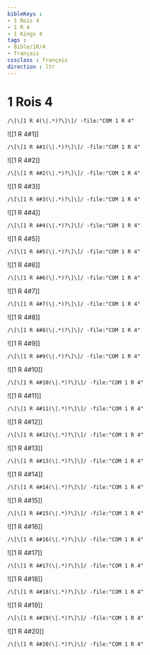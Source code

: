 ```yaml
---
bibleKeys : 
- 1 Rois 4
- 1 R 4
- 1 Kings 4
tags : 
- Bible/1R/4
- français
cssclass : français
direction : ltr
---
```


# 1 Rois 4

```query
/\[\[1 R 4(\|.*)?\]\]/ -file:"COM 1 R 4"
```



![[1 R 4#1]]

```query
/\[\[1 R 4#1(\|.*)?\]\]/ -file:"COM 1 R 4"
```

![[1 R 4#2]]

```query
/\[\[1 R 4#2(\|.*)?\]\]/ -file:"COM 1 R 4"
```

![[1 R 4#3]]

```query
/\[\[1 R 4#3(\|.*)?\]\]/ -file:"COM 1 R 4"
```

![[1 R 4#4]]

```query
/\[\[1 R 4#4(\|.*)?\]\]/ -file:"COM 1 R 4"
```

![[1 R 4#5]]

```query
/\[\[1 R 4#5(\|.*)?\]\]/ -file:"COM 1 R 4"
```

![[1 R 4#6]]

```query
/\[\[1 R 4#6(\|.*)?\]\]/ -file:"COM 1 R 4"
```

![[1 R 4#7]]

```query
/\[\[1 R 4#7(\|.*)?\]\]/ -file:"COM 1 R 4"
```

![[1 R 4#8]]

```query
/\[\[1 R 4#8(\|.*)?\]\]/ -file:"COM 1 R 4"
```

![[1 R 4#9]]

```query
/\[\[1 R 4#9(\|.*)?\]\]/ -file:"COM 1 R 4"
```

![[1 R 4#10]]

```query
/\[\[1 R 4#10(\|.*)?\]\]/ -file:"COM 1 R 4"
```

![[1 R 4#11]]

```query
/\[\[1 R 4#11(\|.*)?\]\]/ -file:"COM 1 R 4"
```

![[1 R 4#12]]

```query
/\[\[1 R 4#12(\|.*)?\]\]/ -file:"COM 1 R 4"
```

![[1 R 4#13]]

```query
/\[\[1 R 4#13(\|.*)?\]\]/ -file:"COM 1 R 4"
```

![[1 R 4#14]]

```query
/\[\[1 R 4#14(\|.*)?\]\]/ -file:"COM 1 R 4"
```

![[1 R 4#15]]

```query
/\[\[1 R 4#15(\|.*)?\]\]/ -file:"COM 1 R 4"
```

![[1 R 4#16]]

```query
/\[\[1 R 4#16(\|.*)?\]\]/ -file:"COM 1 R 4"
```

![[1 R 4#17]]

```query
/\[\[1 R 4#17(\|.*)?\]\]/ -file:"COM 1 R 4"
```

![[1 R 4#18]]

```query
/\[\[1 R 4#18(\|.*)?\]\]/ -file:"COM 1 R 4"
```

![[1 R 4#19]]

```query
/\[\[1 R 4#19(\|.*)?\]\]/ -file:"COM 1 R 4"
```

![[1 R 4#20]]

```query
/\[\[1 R 4#20(\|.*)?\]\]/ -file:"COM 1 R 4"
```

